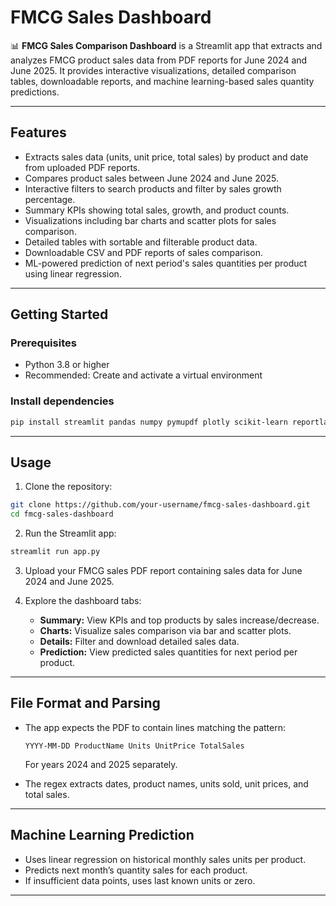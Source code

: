 # FMCG Sales Dashboard

📊 **FMCG Sales Comparison Dashboard** is a Streamlit app that extracts and analyzes FMCG product sales data from PDF reports for June 2024 and June 2025. It provides interactive visualizations, detailed comparison tables, downloadable reports, and machine learning-based sales quantity predictions.

---

## Features

- Extracts sales data (units, unit price, total sales) by product and date from uploaded PDF reports.
- Compares product sales between June 2024 and June 2025.
- Interactive filters to search products and filter by sales growth percentage.
- Summary KPIs showing total sales, growth, and product counts.
- Visualizations including bar charts and scatter plots for sales comparison.
- Detailed tables with sortable and filterable product data.
- Downloadable CSV and PDF reports of sales comparison.
- ML-powered prediction of next period's sales quantities per product using linear regression.

---

## Getting Started

### Prerequisites

- Python 3.8 or higher
- Recommended: Create and activate a virtual environment

### Install dependencies

```bash
pip install streamlit pandas numpy pymupdf plotly scikit-learn reportlab
````

---

## Usage

1. Clone the repository:

```bash
git clone https://github.com/your-username/fmcg-sales-dashboard.git
cd fmcg-sales-dashboard
```

2. Run the Streamlit app:

```bash
streamlit run app.py
```

3. Upload your FMCG sales PDF report containing sales data for June 2024 and June 2025.

4. Explore the dashboard tabs:

   * **Summary:** View KPIs and top products by sales increase/decrease.
   * **Charts:** Visualize sales comparison via bar and scatter plots.
   * **Details:** Filter and download detailed sales data.
   * **Prediction:** View predicted sales quantities for next period per product.

---

## File Format and Parsing

* The app expects the PDF to contain lines matching the pattern:

  ```
  YYYY-MM-DD ProductName Units UnitPrice TotalSales
  ```

  For years 2024 and 2025 separately.

* The regex extracts dates, product names, units sold, unit prices, and total sales.

---

## Machine Learning Prediction

* Uses linear regression on historical monthly sales units per product.
* Predicts next month’s quantity sales for each product.
* If insufficient data points, uses last known units or zero.

---



